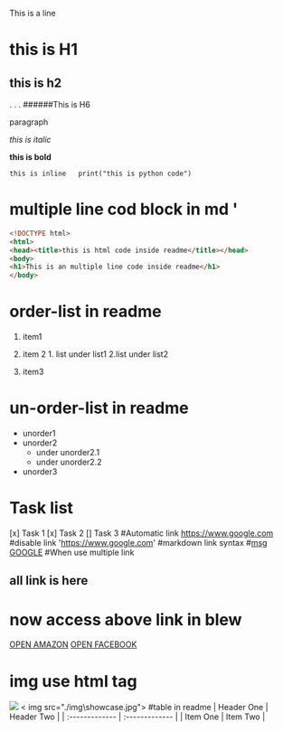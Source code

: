 <!-- This is comment in readme file  -->
This is a line
# this is H1
## this is h2
.
.
.
######This is H6
<!-- This is paragraph -->
 <p> paragraph</p>

 <!-- This is italic -->
 _this is italic_

 <!-- this is bold in md -->
 __this is bold__

 <!-- inline code block in md -->
 `this is inline  
 print("this is python code")`
# multiple line cod block in md '
 ```html
 <!DOCTYPE html>
 <html>
 <head><title>this is html code inside readme</title></head>
 <body>
 <h1>This is an multiple line code inside readme</h1>
 </body>
 ```
# order-list in readme
 1. item1
 2. item 2
        1. list under list1
        2.list under list2

 3. item3
#  un-order-list in readme
 - unorder1
 - unorder2
      - under unorder2.1
      - under unorder2.2
 - unorder3
# Task list
 [x] Task 1
 [x] Task 2
 [] Task 3
#Automatic link
https://www.google.com
#disable link
'https://www.google.com'
#markdown link syntax
#[msg](link)
[GOOGLE](https://www.google.com)
#When use multiple link
## all link is here
[GOOGLE]:https://www.google.com
[FACEBOOK]:https://www.facebook.com
[AMAZON]:https://www.amzon.in
# now access above link in blew
[OPEN AMAZON](AMAZON)
[OPEN FACEBOOK](FACEBOOK)
# img use html tag
<img src="C:\Users\JASIM\Desktop\my project\img\showcase.jpg">
< img src="./img\showcase.jpg">
#table in readme
 | Header One     | Header Two     |
| :------------- | :------------- |
| Item One       | Item Two       |
